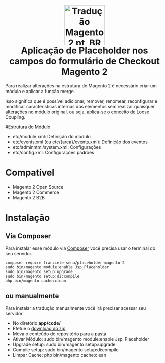 <h1 align="center">
  <br>
    <img src="https://i.imgur.com/d8QEHRb.png" alt="Tradução Magento 2 pt_BR" width="128" height="128" title="Tradução Magento 2 pt_BR"/> 
  <br>
  Aplicação de Placeholder nos campos do formulário de Checkout Magento 2
  <br>
</h1>

Para realizar alterações na estrutura do Magento 2 é necessário criar um módulo e aplicar a função merge.

Isso significa que é possível adicionar, remover, renomear, reconfigurar e modificar características internas dos elementos sem realizar quaisquer alterações no módulo original, ou seja, aplica-se o conceito de Loose Coupling.

#Estrutura do Módulo
- etc/module.xml: Definição do módulo
- etc/events.xml (ou etc/{area}/events.xml): Definição dos eventos 
- etc/adminhtml/system.xml: Configurações
- etc/config.xml: Configurações padrões

# Compatível

- Magento 2 Open Source
- Magento 2 Commerce
- Magento 2 B2B

# Instalação

## Via Composer 

Para instalar esse módulo via [Composer](https://getcomposer.org) você precisa usar o terminal do seu servidor.

```
composer require franciele-sena/placeholder-magento-2
sudo bin/magento module:enable Jsp_Placeholder
sudo bin/magento setup:upgrade
sudo bin/magento setup:di:compile
php bin/magento cache:clean
```

## ou manualmente

Para instalar a tradução manualmente você irá precisar acessar seu servidor.

* No diretório **app/code/**
* Efetue o [download do zip](https://github.com/franciele-sena/placeholder-magento-2/archive/master.zip)
* Mova o conteúdo do repositório para a pasta
* Ativar Módulo: sudo bin/magento module:enable Jsp_Placeholder
* Upgrade setup: sudo bin/magento setup:upgrade
* Compile setup: sudo bin/magento setup:di:compile
* Limpar Cache: php bin/magento cache:clean

